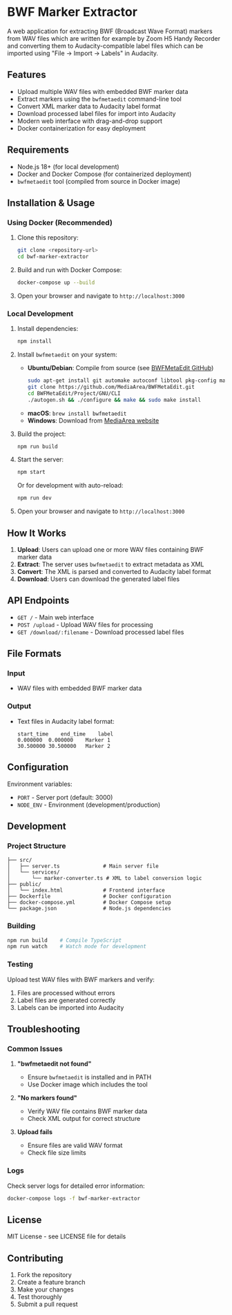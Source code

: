 # BWF Marker Extractor

A web application for extracting BWF (Broadcast Wave Format) markers from WAV files which are written for example by Zoom H5 Handy Recorder and converting them to Audacity-compatible label files which can be imported using "File → Import → Labels" in Audacity.

## Features

- Upload multiple WAV files with embedded BWF marker data
- Extract markers using the `bwfmetaedit` command-line tool
- Convert XML marker data to Audacity label format
- Download processed label files for import into Audacity
- Modern web interface with drag-and-drop support
- Docker containerization for easy deployment

## Requirements

- Node.js 18+ (for local development)
- Docker and Docker Compose (for containerized deployment)
- `bwfmetaedit` tool (compiled from source in Docker image)

## Installation & Usage

### Using Docker (Recommended)

1. Clone this repository:
   ```bash
   git clone <repository-url>
   cd bwf-marker-extractor
   ```

2. Build and run with Docker Compose:
   ```bash
   docker-compose up --build
   ```

3. Open your browser and navigate to `http://localhost:3000`

### Local Development

1. Install dependencies:
   ```bash
   npm install
   ```

2. Install `bwfmetaedit` on your system:
   - **Ubuntu/Debian**: Compile from source (see [BWFMetaEdit GitHub](https://github.com/MediaArea/BWFMetaEdit))
     ```bash
     sudo apt-get install git automake autoconf libtool pkg-config make g++ zlib1g-dev
     git clone https://github.com/MediaArea/BWFMetaEdit.git
     cd BWFMetaEdit/Project/GNU/CLI
     ./autogen.sh && ./configure && make && sudo make install
     ```
   - **macOS**: `brew install bwfmetaedit`  
   - **Windows**: Download from [MediaArea website](https://mediaarea.net/BWFMetaEdit)

3. Build the project:
   ```bash
   npm run build
   ```

4. Start the server:
   ```bash
   npm start
   ```
   
   Or for development with auto-reload:
   ```bash
   npm run dev
   ```

5. Open your browser and navigate to `http://localhost:3000`

## How It Works

1. **Upload**: Users can upload one or more WAV files containing BWF marker data
2. **Extract**: The server uses `bwfmetaedit` to extract metadata as XML
3. **Convert**: The XML is parsed and converted to Audacity label format
4. **Download**: Users can download the generated label files

## API Endpoints

- `GET /` - Main web interface
- `POST /upload` - Upload WAV files for processing
- `GET /download/:filename` - Download processed label files

## File Formats

### Input
- WAV files with embedded BWF marker data

### Output
- Text files in Audacity label format:
  ```
  start_time	end_time	label
  0.000000	0.000000	Marker 1
  30.500000	30.500000	Marker 2
  ```

## Configuration

Environment variables:
- `PORT` - Server port (default: 3000)
- `NODE_ENV` - Environment (development/production)

## Development

### Project Structure
```
├── src/
│   ├── server.ts              # Main server file
│   └── services/
│       └── marker-converter.ts # XML to label conversion logic
├── public/
│   └── index.html             # Frontend interface
├── Dockerfile                 # Docker configuration
├── docker-compose.yml         # Docker Compose setup
└── package.json               # Node.js dependencies
```

### Building
```bash
npm run build    # Compile TypeScript
npm run watch    # Watch mode for development
```

### Testing
Upload test WAV files with BWF markers and verify:
1. Files are processed without errors
2. Label files are generated correctly
3. Labels can be imported into Audacity

## Troubleshooting

### Common Issues

1. **"bwfmetaedit not found"**
   - Ensure `bwfmetaedit` is installed and in PATH
   - Use Docker image which includes the tool

2. **"No markers found"**
   - Verify WAV file contains BWF marker data
   - Check XML output for correct structure

3. **Upload fails**
   - Ensure files are valid WAV format
   - Check file size limits

### Logs
Check server logs for detailed error information:
```bash
docker-compose logs -f bwf-marker-extractor
```

## License

MIT License - see LICENSE file for details

## Contributing

1. Fork the repository
2. Create a feature branch
3. Make your changes
4. Test thoroughly
5. Submit a pull request